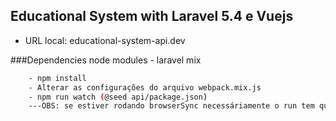## Educational System with Laravel 5.4 e Vuejs

- URL local: educational-system-api.dev

###Dependencies node modules - laravel mix
```sh
    - npm install
    - Alterar as configurações do arquivo webpack.mix.js
    - npm run watch (@seed api/package.json)
    ---OBS: se estiver rodando browserSync necessáriamente o run tem que ser com watch
```